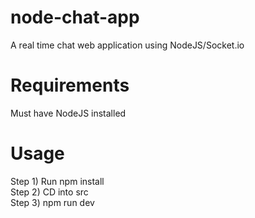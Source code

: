 # node-chat-app
A real time chat web application using NodeJS/Socket.io

# Requirements
Must have NodeJS installed

# Usage
Step 1) Run npm install  
Step 2) CD into src  
Step 3) npm run dev  
